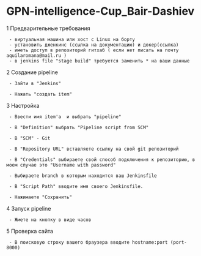 # GPN-intelligence-Cup_Bair-Dashiev

1 Предварительные требования

	 - виртуальная машина или хост с Linux на борту
	 - установить дженкинс (ссылка на документацию) и докер(ссылка)
	 - иметь доступ в репозиторий гитхаб ( если нет писать на почту aquilaromana@mail.ru )
	 - в jenkins file "stage build" требуется заменить * на ваши данные


2   Создание pipeline 

	 - Зайти в "Jenkins"
	 
	 - Нажать "создать item" 


3  Настройка

	 - Ввести имя item'a  и выбрать "pipeline"
	
	 - В "Definition" выбрать "Pipeline script from SCM"
	
	 - В "SCM" - Git

	 - В "Repository URL" вставляете ссылку на свой git репозиторий 
		
	 - В "Credentials" выбираете свой способ подключения к репозиторию, в моем случае это "Username with password"

	 - Выбираете branch в которым находится ваш Jenkinsfile
		
	 - В "Script Path" вводите имя своего Jenkinsfile.		

	 - Нажимаете "Сохранить"
   
4 Запуск pipeline
	
	 - Жмете на кнопку в виде часов

5 Проверка сайта

	 - В поисковую строку вашего браузера вводите hostname:port (port- 8000)
